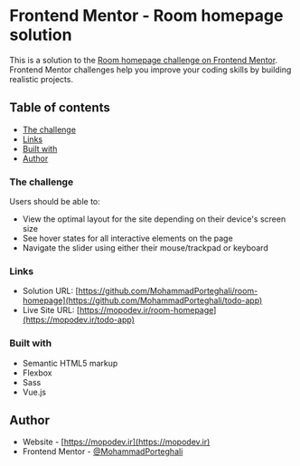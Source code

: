 # Frontend Mentor - Room homepage solution

This is a solution to the [Room homepage challenge on Frontend Mentor](https://www.frontendmentor.io/challenges/room-homepage-BtdBY_ENq). Frontend Mentor challenges help you improve your coding skills by building realistic projects. 

## Table of contents

- [The challenge](#the-challenge)
- [Links](#links)
- [Built with](#built-with)
- [Author](#author)

### The challenge

Users should be able to:

- View the optimal layout for the site depending on their device's screen size
- See hover states for all interactive elements on the page
- Navigate the slider using either their mouse/trackpad or keyboard

### Links

- Solution URL: [https://github.com/MohammadPorteghali/room-homepage](https://github.com/MohammadPorteghali/todo-app)
- Live Site URL: [https://mopodev.ir/room-homepage](https://mopodev.ir/todo-app)

### Built with

- Semantic HTML5 markup
- Flexbox
- Sass
- Vue.js

## Author

- Website - [https://mopodev.ir](https://mopodev.ir)
- Frontend Mentor - [@MohammadPorteghali](https://www.frontendmentor.io/profile/MohammadPorteghali)
